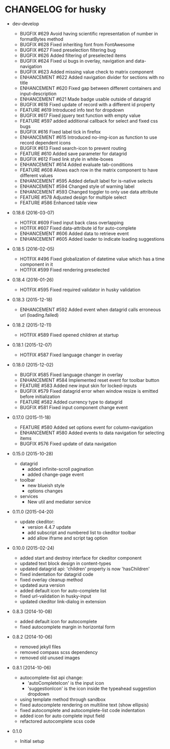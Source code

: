 # CHANGELOG for husky

* dev-develop
    * BUGFIX      #629 Avoid having scientific representation of number in formatBytes method
    * BUGFIX      #628 Fixed inheriting font from FontAwesome
    * BUGFIX      #627 Fixed preselection filtering bug
    * BUGFIX      #626 Added filtering of preselected items
    * BUGFIX      #624 Fixed ui bugs in overlay, navigation and data-navigation
    * BUGFIX      #623 Added missing value check to matrix component
    * ENHANCEMENT #622 Added navigation divider for sections with no title
    * ENHANCEMENT #620 Fixed gap between different containers and input-description
    * ENHANCEMENT #621 Made badge usable outside of datagrid
    * BUGFIX      #618 Fixed update of record with a different id property
    * FEATURE     #619 Introduced info text for dropdown
    * BUGFIX      #617 Fixed jquery text function with empty value
    * FEATURE     #597 added additional callback for select and fixed css bugs
    * BUGFIX      #616 Fixed label tick in firefox
    * ENHANCEMENT #615 Introduced no-img-icon as function to use record dependent icons
    * BUGFIX      #613 Fixed search-icon to prevent routing
    * FEATURE     #610 Added save parameter for datagrid
    * BUGFIX      #612 Fixed link style in white-boxes
    * ENHANCEMENT #614 Added evaluate tab-conditions
    * FEATURE     #608 Allows each row in the matrix component to have different values
    * ENHANCEMENT #595 Added default label for is-native selects
    * ENHANCEMENT #594 Changed style of warning label
    * ENHANCEMENT #593 Changed toggler to only use data attribute
    * FEATURE     #578 Adjusted design for multiple select
    * FEATURE     #586 Enhanced table view

* 0.18.6 (2016-03-07)
    * HOTFIX      #609 Fixed input back class overlapping
    * HOTFIX      #607 Fixed data-attribute id for auto-complete
    * ENHANCEMENT #606 Added data to retrieve event
    * ENHANCEMENT #605 Added loader to indicate loading suggestions

* 0.18.5 (2016-02-05)
    * HOTFIX      #496 Fixed globalization of datetime value which has a time component in it
    * HOTFIX      #599 Fixed rendering preselected

* 0.18.4 (2016-01-26)
    * HOTFIX      #595 Fixed required validator in husky validation

* 0.18.3 (2015-12-18)
    * ENHANCEMENT #592 Added event when datagrid calls erroneous url (loading.failed)

* 0.18.2 (2015-12-11)
    * HOTFIX      #589 Fixed opened children at startup

* 0.18.1 (2015-12-07)
    * HOTFIX      #587 Fixed language changer in overlay

* 0.18.0 (2015-12-02)
    * BUGFIX      #585 Fixed language changer in overlay
    * ENHANCEMENT #584 Implemented reset event for toolbar button
    * FEATURE     #583 Added new input skin for locked-inputs
    * BUGFIX      #579 Fixed datagrid error when window resize is emitted before initialization
    * FEATURE     #582 Added currency type to datagrid
    * BUGFIX      #581 Fixed input component change event

* 0.17.0 (2015-11-18)
    * FEATURE     #580 Added set options event for column-navigation
    * ENHANCEMENT #580 Added events to data navigation for selecting items
    * BUGFIX      #576 Fixed update of data navigation

* 0.15.0 (2015-10-28)
    * datagrid
        * added infinite-scroll pagination
        * added change-page event
    * toolbar
        * new blueish style
        * options changes
    * services
        * New util and mediator service

* 0.11.0 (2015-04-20)
    * update ckeditor:
        * version 4.4.7 update
        * add subscript and numbered list to ckeditor toolbar
        * add allow iframe and script tag option

* 0.10.0 (2015-02-24)
    * added start and destroy interface for ckeditor component
    * updated text block design in content-types
    * updated datagrid api: 'children' property is now 'hasChildren'
    * fixed indentation for datagrid code
    * fixed overlay cleanup method
    * updated aura version
    * added default icon for auto-complete list
    * fixed url-validation in husky-input
    * updated ckeditor link-dialog in extension

* 0.8.3 (2014-10-08)
    * added default icon for autocomplete
    * fixed autocomplete margin in horizontal form

* 0.8.2 (2014-10-06)
    * removed jekyll files
    * removed compass scss dependency
    * removed old unused images

* 0.8.1 (2014-10-06)
    * autocomplete-list api change:
        * 'autoCompleteIcon' is the input icon
        * 'suggestionIcon' is the icon inside the typeahead suggestion dropdown
    * using template method through sandbox
    * fixed autocomplete rendering on multiline text (show ellipsis)
    * fixed autocomplete and autocomplete-list code indentation
    * added icon for auto complete input field
    * refactored autocomplete scss code

* 0.1.0
    * Initial setup
